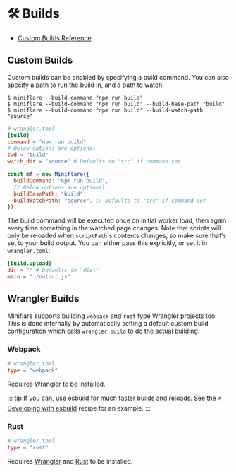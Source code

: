 # 🛠 Builds

- [Custom Builds Reference](https://developers.cloudflare.com/workers/cli-wrangler/configuration#build)

## Custom Builds

Custom builds can be enabled by specifying a build command. You can also specify
a path to run the build in, and a path to watch:

```shell
$ miniflare --build-command "npm run build"
$ miniflare --build-command "npm run build" --build-base-path "build"
$ miniflare --build-command "npm run build" --build-watch-path "source"
```

```toml
# wrangler.toml
[build]
command = "npm run build"
# Below options are optional
cwd = "build"
watch_dir = "source" # Defaults to "src" if command set
```

```js
const mf = new Miniflare({
  buildCommand: "npm run build",
  // Below options are optional
  buildBasePath: "build",
  buildWatchPath: "source", // Defaults to "src" if command set
});
```

The build command will be executed once on initial worker load, then again every
time something in the watched page changes. Note that scripts will only be
reloaded when `scriptPath`'s contents changes, so make sure that's set to your
build output. You can either pass this explicitly, or set it in `wrangler.toml`:

```toml
[build.upload]
dir = "" # Defaults to "dist"
main = "./output.js"
```

## Wrangler Builds

Miniflare supports building `webpack` and `rust` type Wrangler projects too.
This is done internally by automatically setting a default custom build
configuration which calls `wrangler build` to do the actual building.

### Webpack

```toml
# wrangler.toml
type = "webpack"
```

Requires
[Wrangler](https://developers.cloudflare.com/workers/cli-wrangler/install-update)
to be installed.

<!--prettier-ignore-start-->
::: tip
If you can, use [esbuild](https://esbuild.github.io/) for much faster builds and
reloads. See the [⚡️ Developing with esbuild](/recipes/esbuild.html) recipe for
an example.
:::
<!--prettier-ignore-end-->

### Rust

```toml
# wrangler.toml
type = "rust"
```

Requires
[Wrangler](https://developers.cloudflare.com/workers/cli-wrangler/install-update)
and [Rust](https://rustup.rs/) to be installed.
